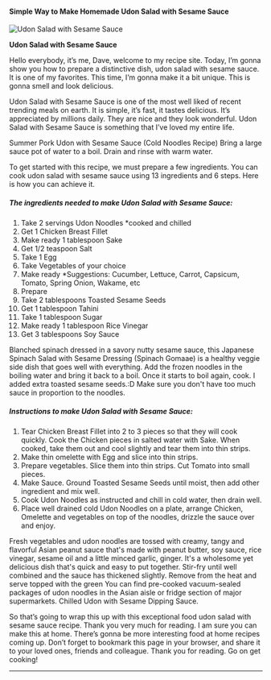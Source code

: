             

#### Simple Way to Make Homemade Udon Salad with Sesame Sauce

![Udon Salad with Sesame Sauce](https://img-global.cpcdn.com/recipes/9fefd7d43e47391b/751x532cq70/udon-salad-with-sesame-sauce-recipe-main-photo.jpg)

**Udon Salad with Sesame Sauce**

Hello everybody, it’s me, Dave, welcome to my recipe site. Today, I’m gonna show you how to prepare a distinctive dish, udon salad with sesame sauce. It is one of my favorites. This time, I’m gonna make it a bit unique. This is gonna smell and look delicious.

Udon Salad with Sesame Sauce is one of the most well liked of recent trending meals on earth. It is simple, it’s fast, it tastes delicious. It’s appreciated by millions daily. They are nice and they look wonderful. Udon Salad with Sesame Sauce is something that I’ve loved my entire life.

Summer Pork Udon with Sesame Sauce (Cold Noodles Recipe) Bring a large sauce pot of water to a boil. Drain and rinse with warm water.

To get started with this recipe, we must prepare a few ingredients. You can cook udon salad with sesame sauce using 13 ingredients and 6 steps. Here is how you can achieve it.

##### The ingredients needed to make Udon Salad with Sesame Sauce:

1.  Take 2 servings Udon Noodles \*cooked and chilled
2.  Get 1 Chicken Breast Fillet
3.  Make ready 1 tablespoon Sake
4.  Get 1/2 teaspoon Salt
5.  Take 1 Egg
6.  Take Vegetables of your choice
7.  Make ready \*Suggestions: Cucumber, Lettuce, Carrot, Capsicum, Tomato, Spring Onion, Wakame, etc
8.  Prepare <Sesame Sauce Ingredients>
9.  Take 2 tablespoons Toasted Sesame Seeds
10.  Get 1 tablespoon Tahini
11.  Take 1 tablespoon Sugar
12.  Make ready 1 tablespoon Rice Vinegar
13.  Get 3 tablespoons Soy Sauce

Blanched spinach dressed in a savory nutty sesame sauce, this Japanese Spinach Salad with Sesame Dressing (Spinach Gomaae) is a healthy veggie side dish that goes well with everything. Add the frozen noodles in the boiling water and bring it back to a boil. Once it starts to boil again, cook. I added extra toasted sesame seeds.:D Make sure you don't have too much sauce in proportion to the noodles.

##### Instructions to make Udon Salad with Sesame Sauce:

1.  Tear Chicken Breast Fillet into 2 to 3 pieces so that they will cook quickly. Cook the Chicken pieces in salted water with Sake. When cooked, take them out and cool slightly and tear them into thin strips.
2.  Make thin omelette with Egg and slice into thin strips.
3.  Prepare vegetables. Slice them into thin strips. Cut Tomato into small pieces.
4.  Make Sauce. Ground Toasted Sesame Seeds until moist, then add other ingredient and mix well.
5.  Cook Udon Noodles as instructed and chill in cold water, then drain well.
6.  Place well drained cold Udon Noodles on a plate, arrange Chicken, Omelette and vegetables on top of the noodles, drizzle the sauce over and enjoy.

Fresh vegetables and udon noodles are tossed with creamy, tangy and flavorful Asian peanut sauce that's made with peanut butter, soy sauce, rice vinegar, sesame oil and a little minced garlic, ginger. It's a wholesome yet delicious dish that's quick and easy to put together. Stir-fry until well combined and the sauce has thickened slightly. Remove from the heat and serve topped with the green You can find pre-cooked vacuum-sealed packages of udon noodles in the Asian aisle or fridge section of major supermarkets. Chilled Udon with Sesame Dipping Sauce.

So that’s going to wrap this up with this exceptional food udon salad with sesame sauce recipe. Thank you very much for reading. I am sure you can make this at home. There’s gonna be more interesting food at home recipes coming up. Don’t forget to bookmark this page in your browser, and share it to your loved ones, friends and colleague. Thank you for reading. Go on get cooking!

* * *